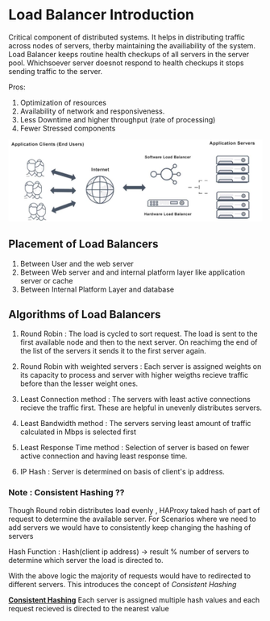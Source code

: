 # Load Balancer Introduction #
Critical component of distributed systems. It helps in distributing traffic across nodes of servers, therby maintaining the availiability of the system. Load Balancer keeps routine health checkups of all servers in the server pool. Whichsoever server doesnot respond to health checkups it stops sending traffic to the server.

Pros:
1. Optimization of resources
2. Availability of network and responsiveness.
3. Less Downtime and higher throughput (rate of processing)
4. Fewer Stressed components

![LoadBalancer](/SystemDesign/images/lb.JPG)


## Placement of Load Balancers ##

1. Between User and the web server
2. Between Web server and and internal platform layer like application server or cache
3. Between Internal Platform Layer and database

## Algorithms of Load Balancers ##


1. Round Robin : The load is cycled to sort request. The load is sent to the first available node and then to the next server. On reachimg the end of the list of the servers it sends it to the first server again.

2. Round Robin with weighted servers : Each server is assigned weights on its capacity to process and server with higher weigths recieve traffic before than the lesser weight ones.


3. Least Connection method : The servers with least active connections recieve the traffic first. These are helpful in unevenly distributes servers.


4. Least Bandwidth method : The servers serving least amount of traffic calculated in Mbps is selected first


5. Least Response Time method : Selection of server is based on fewer active connection and having least response time.


6. IP Hash : Server is determined on basis of client's ip address.

### Note :  Consistent Hashing ?? 

Though Round robin distributes load evenly , HAProxy taked hash of part of request to determine the available server.
For Scenarios where we need to add servers we would have to consistently keep changing the hashing of servers 
 
 Hash Function : Hash(client ip address) -> result % number of servers to determine which server the load is directed to.


With the above logic the majority of requests would have to redirected to different servers. This introduces the concept of *Consistent Hashing*

[**Consistent Hashing**](/SystemDesign/ConsistentHashing.md) Each server is assigned multiple hash values and each request recieved is directed to the nearest value


